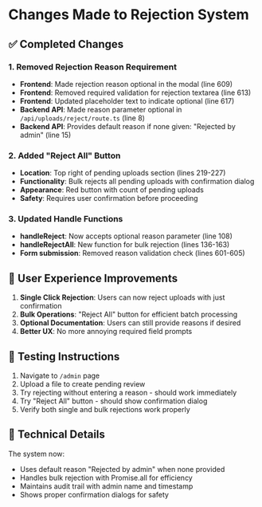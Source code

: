 # Changes Made to Rejection System

## ✅ Completed Changes

### 1. Removed Rejection Reason Requirement
- **Frontend**: Made rejection reason optional in the modal (line 609)
- **Frontend**: Removed required validation for rejection textarea (line 613)
- **Frontend**: Updated placeholder text to indicate optional (line 617)
- **Backend API**: Made reason parameter optional in `/api/uploads/reject/route.ts` (line 8)
- **Backend API**: Provides default reason if none given: "Rejected by admin" (line 15)

### 2. Added "Reject All" Button
- **Location**: Top right of pending uploads section (lines 219-227)
- **Functionality**: Bulk rejects all pending uploads with confirmation dialog
- **Appearance**: Red button with count of pending uploads
- **Safety**: Requires user confirmation before proceeding

### 3. Updated Handle Functions
- **handleReject**: Now accepts optional reason parameter (line 108)
- **handleRejectAll**: New function for bulk rejection (lines 136-163)
- **Form submission**: Removed reason validation check (lines 601-605)

## 🎯 User Experience Improvements

1. **Single Click Rejection**: Users can now reject uploads with just confirmation
2. **Bulk Operations**: "Reject All" button for efficient batch processing
3. **Optional Documentation**: Users can still provide reasons if desired
4. **Better UX**: No more annoying required field prompts

## 🧪 Testing Instructions

1. Navigate to `/admin` page
2. Upload a file to create pending review
3. Try rejecting without entering a reason - should work immediately
4. Try "Reject All" button - should show confirmation dialog
5. Verify both single and bulk rejections work properly

## 🔧 Technical Details

The system now:
- Uses default reason "Rejected by admin" when none provided
- Handles bulk rejection with Promise.all for efficiency
- Maintains audit trail with admin name and timestamp
- Shows proper confirmation dialogs for safety